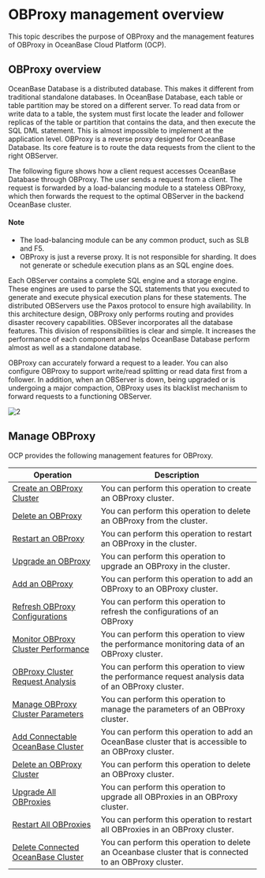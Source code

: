 # OBProxy management overview

This topic describes the purpose of OBProxy and the management features of OBProxy in OceanBase Cloud Platform (OCP).

## OBProxy overview

OceanBase Database is a distributed database. This makes it different from traditional standalone databases. In OceanBase Database, each table or table partition may be stored on a different server. To read data from or write data to a table, the system must first locate the leader and follower replicas of the table or partition that contains the data, and then execute the SQL DML statement. This is almost impossible to implement at the application level. OBProxy is a reverse proxy designed for OceanBase Database. Its core feature is to route the data requests from the client to the right OBServer.

The following figure shows how a client request accesses OceanBase Database through OBProxy. The user sends a request from a client. The request is forwarded by a load-balancing module to a stateless OBProxy, which then forwards the request to the optimal OBServer in the backend OceanBase cluster.

  <main id="notice" type='explain'>
    <h4>Note</h4>
    <ul>
    <li>The load-balancing module can be any common product, such as SLB and F5.</li>
    <li>OBProxy is just a reverse proxy. It is not responsible for sharding. It does not generate or schedule execution plans as an SQL engine does.</li>
    </ul>
  </main>

Each OBServer contains a complete SQL engine and a storage engine. These engines are used to parse the SQL statements that you executed to generate and execute physical execution plans for these statements. The distributed OBServers use the Paxos protocol to ensure high availability. In this architecture design, OBProxy only performs routing and provides disaster recovery capabilities. OBSever incorporates all the database features. This division of responsibilities is clear and simple. It increases the performance of each component and helps OceanBase Database perform almost as well as a standalone database.

OBProxy can accurately forward a request to a leader. You can also configure OBProxy to support write/read splitting or read data first from a follower. In addition, when an OBServer is down, being upgraded or is undergoing a major compaction, OBProxy uses its blacklist mechanism to forward requests to a functioning OBServer.

![2](https://help-static-aliyun-doc.aliyuncs.com/assets/img/en-US/1726967161/p184129.png)

## Manage OBProxy

OCP provides the following management features for OBProxy.

|                                     Operation                                      |                                              Description                                               |
|------------------------------------------------------------------------------------|--------------------------------------------------------------------------------------------------------|
| [Create an OBProxy Cluster](../../800.obproxy/100.create-an-obproxy-cluster-2.md)           | You can perform this operation to create an OBProxy cluster.                                           |
| [Delete an OBProxy](../../800.obproxy/300.delete-obproxy-cluster.md)                   | You can perform this operation to delete an OBProxy from the cluster.                                  |
| [Restart an OBProxy](../../800.obproxy/400.restart-obproxy-cluster.md)                  | You can perform this operation to restart an OBProxy in the cluster.                                   |
| [Upgrade an OBProxy](../../800.obproxy/500.upgrade-obproxy.md)                  | You can perform this operation to upgrade an OBProxy in the cluster.                                   |
| [Add an OBProxy](../../800.obproxy/600.add-obproxy.md)                      | You can perform this operation to add an OBProxy to an OBProxy cluster.                                |
| [Refresh OBProxy Configurations](../../800.obproxy/700.refresh-obproxy-configuration.md)      | You can perform this operation to refresh the configurations of an OBProxy                             |
| [Monitor OBProxy Cluster Performance](../../800.obproxy/800.monitor-obproxy-cluster-performance.md) | You can perform this operation to view the performance monitoring data of an OBProxy cluster.          |
| [OBProxy Cluster Request Analysis](../../800.obproxy/900.1.obproxy-request-analysis.md) | You can perform this operation to view the performance request analysis data of an OBProxy cluster.          |
| [Manage OBProxy Cluster Parameters](../../800.obproxy/900.obproxy-cluster-parameter-management.md)   | You can perform this operation to manage the parameters of an OBProxy cluster.                         |
| [Add Connectable OceanBase Cluster](../../800.obproxy/1000.add-a-connectable-ob-cluster.md)   | You can perform this operation to add an OceanBase cluster that is accessible to an OBProxy cluster.   |
| [Delete an OBProxy Cluster](../../800.obproxy/1100.delete-obproxy-cluster-1.md)           | You can perform this operation to delete an OBProxy cluster.                                           |
| [Upgrade All OBProxies](../../800.obproxy/1200.the-list-of-all-proxy-nodes-in-the-obproxy-cluster.md)               | You can perform this operation to upgrade all OBProxies in an OBProxy cluster.                         |
| [Restart All OBProxies](../../800.obproxy/1300.restarts-all-obproxy-nodes-in-the-obproxy-cluster.md)               | You can perform this operation to restart all OBProxies in an OBProxy cluster.                         |
| [Delete Connected OceanBase Cluster](../../800.obproxy/1400.delete-a-connected-ob-cluster.md)  | You can perform this operation to delete an Oceanbase cluster that is connected to an OBProxy cluster. |
